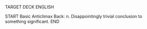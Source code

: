 TARGET DECK
ENGLISH

START
Basic
Anticlimax
Back: n. Disappointingly trivial conclusion to something significant.
END
